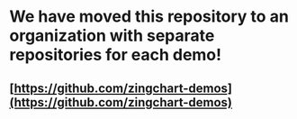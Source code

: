 # We have moved this repository to an organization with separate repositories for each demo! 
## [https://github.com/zingchart-demos](https://github.com/zingchart-demos)
